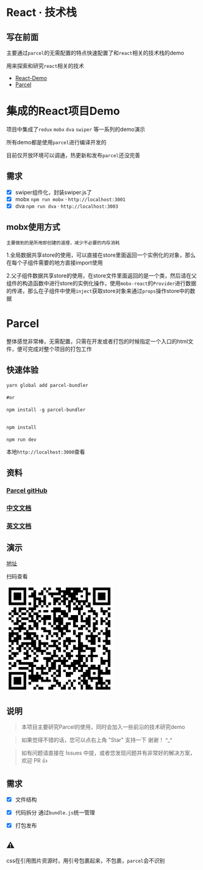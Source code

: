 
# React &middot; 技术栈

## 写在前面

主要通过`parcel`的无需配置的特点快速配置了和`react`相关的技术栈的demo

用来探索和研究`react`相关的技术

- [React-Demo](#集成的react项目demo)
- [Parcel](#parcel)

# 集成的React项目Demo

项目中集成了`redux` `mobx` `dva` `swiper` 等一系列的demo演示

所有demo都是使用`parcel`进行编译开发的

目前仅开放环境可以调通，热更新和发布`parcel`还没完善

## 需求

- [x] swiper组件化，封装swiper.js了
- [x] mobx `npm run mobx` &middot; `http://localhost:3001`
- [x] dva `npm run dva` &middot; `http://localhost:3003`

##  mobx使用方式

    主要做到的是所用即创建的道理，减少不必要的内存消耗

1.全局数据共享store的使用，可以直接在store里面返回一个实例化的对象，那么在每个子组件需要的地方直接import使用

2.父子组件数据共享store的使用，在store文件里面返回的是一个类，然后请在父组件的构造函数中进行store的实例化操作，使用`mobx-react`的`Provider`进行数据的传递，那么在子组件中使用`inject`获取store对象来通过`props`操作store中的数据

# Parcel

整体感觉非常棒，无需配置，只需在开发或者打包的时候指定一个入口的html文件，便可完成对整个项目的打包工作


## 快速体验
```shell
yarn global add parcel-bundler

#or

npm install -g parcel-bundler

```
```shell

npm install

npm run dev
```

本地`http://localhost:3000`查看

## 资料

### [Parcel gitHub](https://github.com/parcel-bundler/parcel)

### [中文文档](http://www.parceljs.io)

### [英文文档](https://parceljs.org/)

## 演示

[地址](https://topthinking.github.io/parcel-react/#/)

扫码查看

![](./doc/demo.png)

## 说明

>  本项目主要研究Parcel的使用，同时会加入一些前沿的技术研究demo

>  如果觉得不错的话，您可以点右上角 "Star" 支持一下 谢谢！ ^_^

>  如有问题请直接在 Issues 中提，或者您发现问题并有非常好的解决方案，欢迎 PR 👍

## 需求

- [x] 文件结构
- [x] 代码拆分 通过`bundle.js`统一管理
- [x] 打包发布


## ⚠️

css在引用图片资源时，用引号包裹起来，不包裹，`parcel`会不识别

